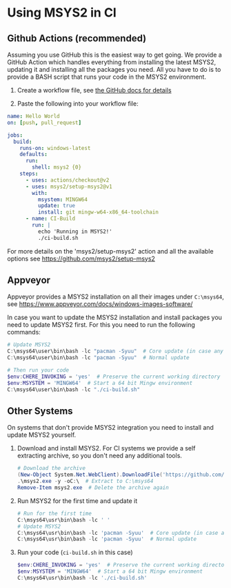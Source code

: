 # Using MSYS2 in CI

## Github Actions (recommended)

Assuming you use GitHub this is the easiest way to get going. We provide a
GitHub Action which handles everything from installing the latest MSYS2,
updating it and installing all the packages you need. All you have to do is to
provide a BASH script that runs your code in the MSYS2 environment.

1) Create a workflow file, see [the GitHub docs for details](https://docs.github.com/en/actions/configuring-and-managing-workflows/configuring-a-workflow#creating-a-workflow-file)

2) Paste the following into your workflow file:

```yaml
name: Hello World
on: [push, pull_request]

jobs:
  build:
    runs-on: windows-latest
    defaults:
      run:
        shell: msys2 {0}
    steps:
      - uses: actions/checkout@v2
      - uses: msys2/setup-msys2@v1
        with:
          msystem: MINGW64
          update: true
          install: git mingw-w64-x86_64-toolchain
      - name: CI-Build
        run: |
          echo 'Running in MSYS2!'
          ./ci-build.sh
```

For more details on the 'msys2/setup-msys2' action and all the available options
see https://github.com/msys2/setup-msys2

## Appveyor

Appveyor provides a MSYS2 installation on all their images under `C:\msys64`,
see https://www.appveyor.com/docs/windows-images-software/

In case you want to update the MSYS2 installation and install packages you need
to update MSYS2 first. For this you need to run the following commands:

```powershell
# Update MSYS2
C:\msys64\user\bin\bash -lc "pacman -Syuu"  # Core update (in case any core packages are outdated)
C:\msys64\user\bin\bash -lc "pacman -Syuu"  # Normal update

# Then run your code
$env:CHERE_INVOKING = 'yes'  # Preserve the current working directory
$env:MSYSTEM = 'MINGW64'  # Start a 64 bit Mingw environment
C:\msys64\user\bin\bash -lc "./ci-build.sh"
```

## Other Systems

On systems that don't provide MSYS2 integration you need to install and update
MSYS2 yourself.

1) Download and install MSYS2. For CI systems we provide a self extracting 
   archive, so you don't need any additional tools.

   ```powershell
   # Download the archive
   (New-Object System.Net.WebClient).DownloadFile('https://github.com/msys2/msys2-installer/releases/download/2020-06-29/msys2-base-x86_64-20200629.sfx.exe', 'msys2.exe')
   .\msys2.exe -y -oC:\  # Extract to C:\msys64
   Remove-Item msys2.exe  # Delete the archive again
   ```

2) Run MSYS2 for the first time and update it

   ```powershell
   # Run for the first time
   C:\msys64\usr\bin\bash -lc ' '
   # Update MSYS2
   C:\msys64\usr\bin\bash -lc 'pacman -Syuu'  # Core update (in case any core packages are outdated)
   C:\msys64\usr\bin\bash -lc 'pacman -Syuu'  # Normal update
   ```

3) Run your code (`ci-build.sh` in this case)

   ```powershell
   $env:CHERE_INVOKING = 'yes'  # Preserve the current working directory
   $env:MSYSTEM = 'MINGW64'  # Start a 64 bit Mingw environment
   C:\msys64\usr\bin\bash -lc './ci-build.sh'
   ```
